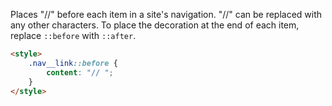 Places "//" before each item in a site's navigation. "//" can be replaced with any other characters. To place the decoration at the end of each item, replace `::before` with `::after`.

```html
<style>
	.nav__link::before {
		content: "// ";
	}
</style>
```